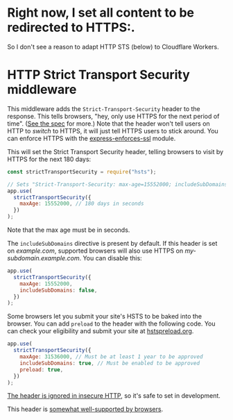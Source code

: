 
# Right now, I set all content to be redirected to HTTPS:.
So I don't see a reason to adapt HTTP STS (below) to Cloudflare Workers.


# HTTP Strict Transport Security middleware

This middleware adds the `Strict-Transport-Security` header to the response. This tells browsers, "hey, only use HTTPS for the next period of time". ([See the spec](https://tools.ietf.org/html/rfc6797) for more.) Note that the header won't tell users on HTTP to _switch_ to HTTPS, it will just tell HTTPS users to stick around. You can enforce HTTPS with the [express-enforces-ssl](https://github.com/aredo/express-enforces-ssl) module.

This will set the Strict Transport Security header, telling browsers to visit by HTTPS for the next 180 days:

```javascript
const strictTransportSecurity = require("hsts");

// Sets "Strict-Transport-Security: max-age=15552000; includeSubDomains"
app.use(
  strictTransportSecurity({
    maxAge: 15552000, // 180 days in seconds
  })
);
```

Note that the max age must be in seconds.

The `includeSubDomains` directive is present by default. If this header is set on _example.com_, supported browsers will also use HTTPS on _my-subdomain.example.com_. You can disable this:

```javascript
app.use(
  strictTransportSecurity({
    maxAge: 15552000,
    includeSubDomains: false,
  })
);
```

Some browsers let you submit your site's HSTS to be baked into the browser. You can add `preload` to the header with the following code. You can check your eligibility and submit your site at [hstspreload.org](https://hstspreload.org/).

```javascript
app.use(
  strictTransportSecurity({
    maxAge: 31536000, // Must be at least 1 year to be approved
    includeSubDomains: true, // Must be enabled to be approved
    preload: true,
  })
);
```

[The header is ignored in insecure HTTP](https://tools.ietf.org/html/rfc6797#section-8.1), so it's safe to set in development.

This header is [somewhat well-supported by browsers](https://caniuse.com/#feat=stricttransportsecurity).
